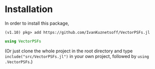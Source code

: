 # Installation
In order to install this package, 
```
(v1.10) pkg> add https://github.com/IvanKuznetsoff/VectorPSFs.jl
```

```julia
using VectorPSFs
```

(Or just clone the whole project in the root directory and type `include("src/VectorPSFs.jl")` in your own project, followed by `using .VectorPSFs`.)
